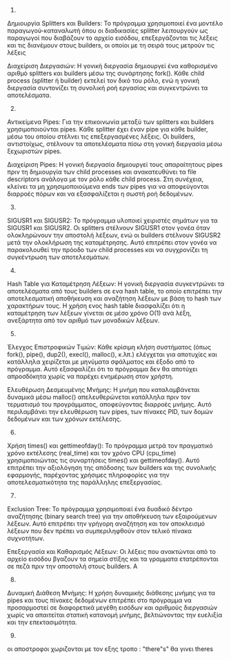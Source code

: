 
1. 
Δημιουργία Splitters και Builders: Το πρόγραμμα χρησιμοποιεί ένα μοντέλο παραγωγού-καταναλωτή όπου οι διαδικασίες splitter λειτουργούν ως παραγωγοί που διαβάζουν το αρχείο εισόδου, επεξεργάζονται τις λέξεις και τις διανέμουν στους builders, οι οποίοι με τη σειρά τους μετρούν τις λέξεις

Διαχείριση Διεργασιών: Η γονική διεργασία δημιουργεί ένα καθορισμένο αριθμό splitters και builders μέσω της συνάρτησης fork(). Κάθε child process (splitter ή builder) εκτελεί τον δικό του ρόλο, ενώ η γονική διεργασία συντονίζει τη συνολική ροή εργασίας και συγκεντρώνει τα αποτελέσματα.

2. 
Αντικείμενα Pipes: Για την επικοινωνία μεταξύ των splitters και builders χρησιμοποιούνται pipes. Κάθε splitter έχει έναν pipe για κάθε builder, μέσω του οποίου στέλνει τις επεξεργασμένες λέξεις. Οι builders, αντιστοίχως, στέλνουν τα αποτελέσματα πίσω στη γονική διεργασία μέσω ξεχωριστών pipes.

Διαχείριση Pipes: Η γονική διεργασία δημιουργεί τους απαραίτητους pipes πριν τη δημιουργία των child processes και ανακατευθύνει τα file descriptors ανάλογα με τον ρόλο κάθε child process. Στη συνέχεια, κλείνει τα μη χρησιμοποιούμενα ends των pipes για να αποφεύγονται διαρροές πόρων και να εξασφαλίζεται η σωστή ροή δεδομένων.

3. 
SIGUSR1 και SIGUSR2: Το πρόγραμμα υλοποιεί χειριστές σημάτων για τα SIGUSR1 και SIGUSR2. Οι splitters στέλνουν SIGUSR1 στον γονέα όταν ολοκληρώνουν την αποστολή λέξεων, ενώ οι builders στέλνουν SIGUSR2 μετά την ολοκλήρωση της καταμέτρησης. Αυτό επιτρέπει στον γονέα να παρακολουθεί την πρόοδο των child processes και να συγχρονίζει τη συγκέντρωση των αποτελεσμάτων.


4. 
Hash Table για Καταμέτρηση Λέξεων: Η γονική διεργασία συγκεντρώνει τα αποτελέσματα από τους builders σε ενα hash table, το οποίο επιτρέπει την αποτελεσματική αποθήκευση και αναζήτηση λέξεων με βάση το hash των χαρακτήρων τους. Η χρήση ενος hash table διασφαλίζει ότι η καταμέτρηση των λέξεων γίνεται σε μέσο χρόνο O(1) ανά λέξη, ανεξάρτητα από τον αριθμό των μοναδικών λέξεων.


5. 
Έλεγχος Επιστροφικών Τιμών: Κάθε κρίσιμη κλήση συστήματος (όπως fork(), pipe(), dup2(), execl(), malloc(), κ.λπ.) ελέγχεται για αποτυχίες και κατάλληλα χειρίζεται με μηνύματα σφάλματος και έξοδο από το πρόγραμμα. Αυτό εξασφαλίζει ότι το πρόγραμμα δεν θα αποτύχει απροσδόκητα χωρίς να παρέχει ενημέρωση στον χρήστη.

Ελευθέρωση Δεσμευμένης Μνήμης: Η μνήμη που καταλαμβάνεται δυναμικά μέσω malloc() απελευθερώνεται κατάλληλα πριν τον τερματισμό του προγράμματος, αποφεύγοντας διαρροές μνήμης. Αυτό περιλαμβάνει την ελευθέρωση των pipes, των πίνακες PID, των δομών δεδομένων και των χρόνων εκτέλεσης.

6. 
Χρήση times() και gettimeofday(): Το πρόγραμμα μετρά τον πραγματικό χρόνο εκτέλεσης (real_time) και τον χρόνο CPU (cpu_time) χρησιμοποιώντας τις συναρτήσεις times() και gettimeofday(). Αυτό επιτρέπει την αξιολόγηση της απόδοσης των builders και της συνολικής εφαρμογής, παρέχοντας χρήσιμες πληροφορίες για την αποτελεσματικότητα της παράλληλης επεξεργασίας.


7. 
Exclusion Tree: Το πρόγραμμα χρησιμοποιεί ένα δυαδικό δέντρο αναζήτησης (binary search tree) για την αποθήκευση των εξαιρούμενων λέξεων. Αυτό επιτρέπει την γρήγορη αναζήτηση και τον αποκλεισμό λέξεων που δεν πρέπει να συμπεριληφθούν στον τελικό πίνακα συχνοτήτων.

Επεξεργασία και Καθαρισμός Λέξεων: Οι λέξεις που ανακτώνται από το αρχείο εισόδου βγαζουν τα σημεία στίξης και τα γραμματα ετατρέπονται σε πεζά πριν την αποστολή στους builders. Α

8.
Δυναμική Διάθεση Μνήμης: Η χρήση δυναμικής διάθεσης μνήμης για τα pipes και τους πίνακες δεδομένων επιτρέπει στο πρόγραμμα να προσαρμοστεί σε διαφορετικά μεγέθη εισόδων και αριθμούς διεργασιών χωρίς να απαιτείται στατική κατανομή μνήμης, βελτιώνοντας την ευελιξία και την επεκτασιμότητα.

9.
οι αποστροφοι  χωριζονται με τον εξης τροπο : "there"s" θα γινει theres